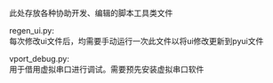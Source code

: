 此处存放各种协助开发、编辑的脚本工具类文件

regen_ui.py:  
每次修改ui文件后，均需要手动运行一次此文件以将ui修改更新到pyui文件

vport_debug.py:  
用于借用虚拟串口进行调试。需要预先安装虚拟串口软件
